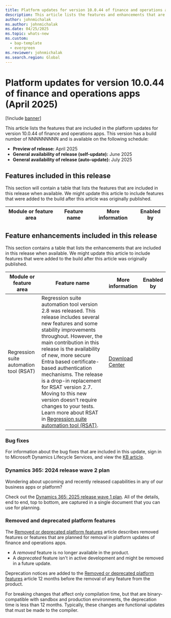 ```yaml
---
title: Platform updates for version 10.0.44 of finance and operations apps (April 2025)
description: This article lists the features and enhancements that are included in the platform updates for version 10.0.44 of finance and operations apps.
author: johnmichalak
ms.author: johnmichalak
ms.date: 04/25/2025
ms.topic: whats-new
ms.custom: 
  - bap-template
  - evergreen
ms.reviewer: johnmichalak
ms.search.region: Global
---
```

# Platform updates for version 10.0.44 of finance and operations apps (April 2025)

[!include [banner](../includes/banner.md)]

This article lists the features that are included in the platform updates for version 10.0.44 of finance and operations apps. This version has a build number of NNNNNNNNN and is available on the following schedule:

- **Preview of release:** April 2025
- **General availability of release (self-update):** June 2025
- **General availability of release (auto-update):** July 2025

## Features included in this release

This section will contain a table that lists the features that are included in this release when available. We might update this article to include features that were added to the build after this article was originally published.

| Module or feature area | Feature name | More information | Enabled by |
|---|---|---|---|


## Feature enhancements included in this release

This section contains a table that lists the enhancements that are included in this release when available. We might update this article to include features that were added to the build after this article was originally published.

| Module or feature area | Feature name | More information | Enabled by |
|---|---|---|---|
| Regression suite automation tool (RSAT) | Regression suite automation tool version 2.8 was released. This release includes several new features and some stability improvements throughout. However, the main contribution in this release is the availability of new, more secure Entra based certificate-based authentication mechanisms. The release is a drop-in replacement for RSAT version 2.7. Moving to this new version doesn't require changes to your tests. Learn more about RSAT in [Regression suite automation tool (RSAT)](../../../fin-ops-core/dev-itpro/perf-test/rsat/rsat-overview.md). | [Download Center](https://www.microsoft.com/en-us/download/details.aspx?id=57357) | 

### Bug fixes

For information about the bug fixes that are included in this update, sign in to Microsoft Dynamics Lifecycle Services, and view the [KB article](https://fix.lcs.dynamics.com/Issue/Details?bugId=NNNNNN).

### Dynamics 365: 2024 release wave 2 plan

Wondering about upcoming and recently released capabilities in any of our business apps or platform?

Check out the [Dynamics 365: 2025 release wave 1 plan](/dynamics365/release-plan/2025wave1/). All of the details, end to end, top to bottom, are captured in a single document that you can use for planning.

### Removed and deprecated platform features

The [Removed or deprecated platform features](../../fin-ops/get-started/removed-deprecated-features-platform-updates.md) article describes removed features or features that are planned for removal in platform updates of finance and operations apps.

- A *removed* feature is no longer available in the product.
- A *deprecated* feature isn't in active development and might be removed in a future update.

Deprecation notices are added to the [Removed or deprecated platform features](../../fin-ops/get-started/removed-deprecated-features-platform-updates.md) article 12 months before the removal of any feature from the product.

For breaking changes that affect only compilation time, but that are binary-compatible with sandbox and production environments, the deprecation time is less than 12 months. Typically, these changes are functional updates that must be made to the compiler.
